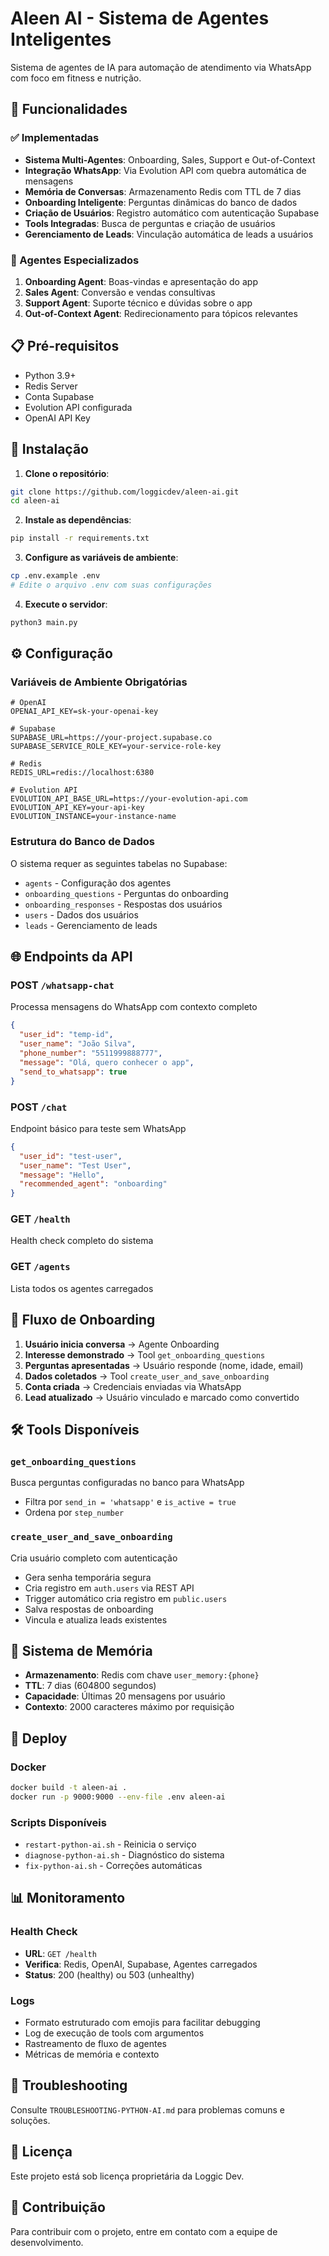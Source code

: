 # Aleen AI - Sistema de Agentes Inteligentes

Sistema de agentes de IA para automação de atendimento via WhatsApp com foco em fitness e nutrição.

## 🚀 Funcionalidades

### ✅ Implementadas
- **Sistema Multi-Agentes**: Onboarding, Sales, Support e Out-of-Context
- **Integração WhatsApp**: Via Evolution API com quebra automática de mensagens
- **Memória de Conversas**: Armazenamento Redis com TTL de 7 dias
- **Onboarding Inteligente**: Perguntas dinâmicas do banco de dados
- **Criação de Usuários**: Registro automático com autenticação Supabase
- **Tools Integradas**: Busca de perguntas e criação de usuários
- **Gerenciamento de Leads**: Vinculação automática de leads a usuários

### 🎯 Agentes Especializados
1. **Onboarding Agent**: Boas-vindas e apresentação do app
2. **Sales Agent**: Conversão e vendas consultivas
3. **Support Agent**: Suporte técnico e dúvidas sobre o app
4. **Out-of-Context Agent**: Redirecionamento para tópicos relevantes

## 📋 Pré-requisitos

- Python 3.9+
- Redis Server
- Conta Supabase
- Evolution API configurada
- OpenAI API Key

## 🔧 Instalação

1. **Clone o repositório**:
```bash
git clone https://github.com/loggicdev/aleen-ai.git
cd aleen-ai
```

2. **Instale as dependências**:
```bash
pip install -r requirements.txt
```

3. **Configure as variáveis de ambiente**:
```bash
cp .env.example .env
# Edite o arquivo .env com suas configurações
```

4. **Execute o servidor**:
```bash
python3 main.py
```

## ⚙️ Configuração

### Variáveis de Ambiente Obrigatórias

```env
# OpenAI
OPENAI_API_KEY=sk-your-openai-key

# Supabase
SUPABASE_URL=https://your-project.supabase.co
SUPABASE_SERVICE_ROLE_KEY=your-service-role-key

# Redis
REDIS_URL=redis://localhost:6380

# Evolution API
EVOLUTION_API_BASE_URL=https://your-evolution-api.com
EVOLUTION_API_KEY=your-api-key
EVOLUTION_INSTANCE=your-instance-name
```

### Estrutura do Banco de Dados

O sistema requer as seguintes tabelas no Supabase:
- `agents` - Configuração dos agentes
- `onboarding_questions` - Perguntas do onboarding
- `onboarding_responses` - Respostas dos usuários
- `users` - Dados dos usuários
- `leads` - Gerenciamento de leads

## 🌐 Endpoints da API

### POST `/whatsapp-chat`
Processa mensagens do WhatsApp com contexto completo
```json
{
  "user_id": "temp-id",
  "user_name": "João Silva", 
  "phone_number": "5511999888777",
  "message": "Olá, quero conhecer o app",
  "send_to_whatsapp": true
}
```

### POST `/chat`
Endpoint básico para teste sem WhatsApp
```json
{
  "user_id": "test-user",
  "user_name": "Test User",
  "message": "Hello",
  "recommended_agent": "onboarding"
}
```

### GET `/health`
Health check completo do sistema

### GET `/agents`
Lista todos os agentes carregados

## 🔄 Fluxo de Onboarding

1. **Usuário inicia conversa** → Agente Onboarding
2. **Interesse demonstrado** → Tool `get_onboarding_questions`
3. **Perguntas apresentadas** → Usuário responde (nome, idade, email)
4. **Dados coletados** → Tool `create_user_and_save_onboarding`
5. **Conta criada** → Credenciais enviadas via WhatsApp
6. **Lead atualizado** → Usuário vinculado e marcado como convertido

## 🛠️ Tools Disponíveis

### `get_onboarding_questions`
Busca perguntas configuradas no banco para WhatsApp
- Filtra por `send_in = 'whatsapp'` e `is_active = true`
- Ordena por `step_number`

### `create_user_and_save_onboarding`
Cria usuário completo com autenticação
- Gera senha temporária segura
- Cria registro em `auth.users` via REST API
- Trigger automático cria registro em `public.users`
- Salva respostas de onboarding
- Vincula e atualiza leads existentes

## 🧠 Sistema de Memória

- **Armazenamento**: Redis com chave `user_memory:{phone}`
- **TTL**: 7 dias (604800 segundos)
- **Capacidade**: Últimas 20 mensagens por usuário
- **Contexto**: 2000 caracteres máximo por requisição

## 🚀 Deploy

### Docker
```bash
docker build -t aleen-ai .
docker run -p 9000:9000 --env-file .env aleen-ai
```

### Scripts Disponíveis
- `restart-python-ai.sh` - Reinicia o serviço
- `diagnose-python-ai.sh` - Diagnóstico do sistema
- `fix-python-ai.sh` - Correções automáticas

## 📊 Monitoramento

### Health Check
- **URL**: `GET /health`
- **Verifica**: Redis, OpenAI, Supabase, Agentes carregados
- **Status**: 200 (healthy) ou 503 (unhealthy)

### Logs
- Formato estruturado com emojis para facilitar debugging
- Log de execução de tools com argumentos
- Rastreamento de fluxo de agentes
- Métricas de memória e contexto

## 🔧 Troubleshooting

Consulte `TROUBLESHOOTING-PYTHON-AI.md` para problemas comuns e soluções.

## 📝 Licença

Este projeto está sob licença proprietária da Loggic Dev.

## 🤝 Contribuição

Para contribuir com o projeto, entre em contato com a equipe de desenvolvimento.
